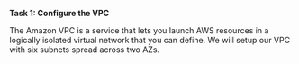 **Task 1: Configure the VPC**

The Amazon VPC is a service that lets you launch AWS resources in a
logically isolated virtual network that you can define. We will setup
our VPC with six subnets spread across two AZs.
